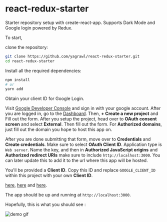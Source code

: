 # react-redux-starter

Starter repository setup with create-react-app. Supports Dark Mode and Google
login powered by Redux.

To start,

clone the repository:

```bash
git clone https://github.com/yagrawl/react-redux-starter.git
cd react-redux-starter
```

Install all the required dependencies:

```bash
npm install
# or
yarn add
```

Obtain your client ID for Google Login.

Visit [Google Developer Console](https://developers.google.com) and sign in with your google account. After you are logged in, go to the [Dashboard](https://console.developers.google.com/apis/dashboard). Then, **+ Create a new project** and Fill out the form. After you setup the project, head over to **OAuth consent screen** and select **External**. Then fill out the form. For **Authorized domains**, just fill out the domain you hope to host this app on.

After you are done submitting that form, move over to **Credentials** and **Create credentials**. Make sure to select **OAuth Client ID**. Application type is `Web server`. Name the key, and then in **Authorized JavaScript origins** and **Authorized redirect URIs** make sure to include `http://localhost:3000`. You can later update this to add it to the url where this app will be hosted.

You'll be provided a **Client ID**. Copy this ID and replace `GOOGLE_CLIENT_ID` within this project with your own **Client ID**.

[here](https://github.com/yagrawl/react-redux-starter/blob/master/src/components/elements/login.js#L55), [here](https://github.com/yagrawl/react-redux-starter/blob/master/src/components/elements/login.js#L74) and [here](https://github.com/yagrawl/react-redux-starter/blob/master/src/components/helpers/signin.js#L39).

The app should be up and running at `http://localhost:3000`.

Hopefully, this is what you should see :

![demo gif]('./src/assets/images/demo.gif')
